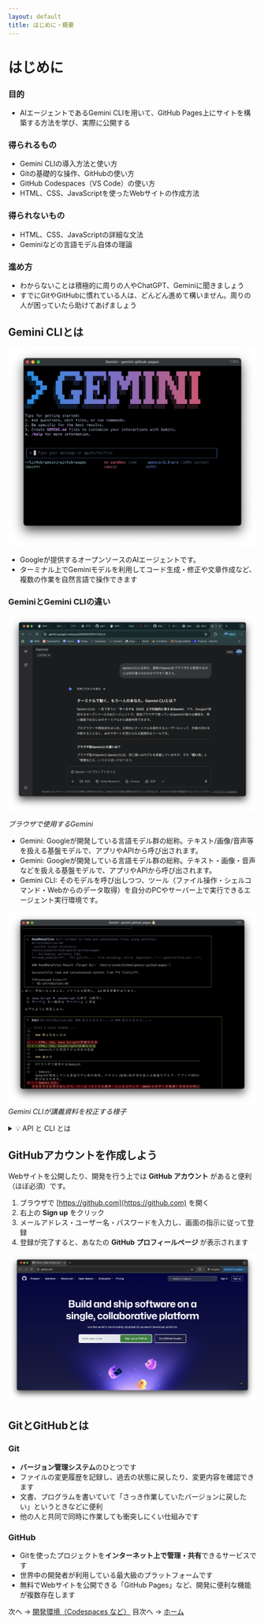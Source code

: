 ```yaml
---
layout: default
title: はじめに・概要
---
```


# はじめに

### 目的

- AIエージェントであるGemini CLIを用いて、GitHub Pages上にサイトを構築する方法を学び、実際に公開する

### 得られるもの

- Gemini CLIの導入方法と使い方
- Gitの基礎的な操作、GitHubの使い方
- GitHub Codespaces（VS Code）の使い方
- HTML、CSS、JavaScriptを使ったWebサイトの作成方法

### 得られないもの

- HTML、CSS、JavaScriptの詳細な文法
- Geminiなどの言語モデル自体の理論

### 進め方

- わからないことは積極的に周りの人やChatGPT、Geminiに聞きましょう
- すでにGitやGitHubに慣れている人は、どんどん進めて構いません。周りの人が困っていたら助けてあげましょう

## Gemini CLIとは
![Gemini CLI](./images/gemini-cli.png)
- Googleが提供するオープンソースのAIエージェントです。
- ターミナル上でGeminiモデルを利用してコード生成・修正や文章作成など、複数の作業を自然言語で操作できます

### GeminiとGemini CLIの違い

![Gemini Normal](./images/gemini-normal.png)

*ブラウザで使用するGemini*

- Gemini: Googleが開発している言語モデル群の総称。テキスト/画像/音声等を扱える基盤モデルで、アプリやAPIから呼び出されます。
- Gemini: Googleが開発している言語モデル群の総称。テキスト・画像・音声などを扱える基盤モデルで、アプリやAPIから呼び出されます。
- Gemini CLI: そのモデルを呼び出しつつ、ツール（ファイル操作・シェルコマンド・Webからのデータ取得）を自分のPCやサーバー上で実行できるエージェント実行環境です。

![Gemini CLI Check](./images/gemini-cli-check.png)
*Gemini CLIが講義資料を校正する様子*



<details markdown="1"><summary>💡 API と CLI とは</summary>

### APIとは？
**API（Application Programming Interface）** は、異なるソフトウェア同士が情報をやり取りするための「窓口」のようなものです。

#### プログラミングでの例
- **天気アプリ** → 天気予報 API → **気象データサービス**
- **地図アプリ** → マップ API → **地図データサービス**
- **今回の例** → Gemini API → **Googleの言語モデル**

### ⌨️ CLIとは？
**CLI（Command Line Interface）** は、文字だけでコンピュータを操作する方法です。

#### GUIとCLIの違い
- **GUI（Graphical User Interface）**：マウスでアイコンをクリックして操作
  - 例：フォルダをダブルクリックして開く
- **CLI**：キーボードでコマンド（命令文）を入力して操作
  - 例：`ls`（ファイル一覧を表示）、`cd`（フォルダ移動）

#### CLIの利点
1. **高速操作**：慣れると画面をクリックするより早い
2. **自動化**：同じ作業を繰り返し実行できる
3. **正確性**：間違いなく同じ操作を何度でも実行できる
</details>

## GitHubアカウントを作成しよう

Webサイトを公開したり、開発を行う上では **GitHub アカウント** があると便利（ほぼ必須）です。

1. ブラウザで [https://github.com](https://github.com) を開く  
2. 右上の **Sign up** をクリック  
3. メールアドレス・ユーザー名・パスワードを入力し、画面の指示に従って登録  
4. 登録が完了すると、あなたの **GitHub プロフィールページ** が表示されます

![GitHub](./images/github.png)

## GitとGitHubとは

### Git
- **バージョン管理システム**のひとつです
- ファイルの変更履歴を記録し、過去の状態に戻したり、変更内容を確認できます
- 文書、プログラムを書いていて「さっき作業していたバージョンに戻したい」というときなどに便利
- 他の人と共同で同時に作業しても衝突しにくい仕組みです

### GitHub
- Gitを使ったプロジェクトを**インターネット上で管理・共有**できるサービスです
- 世界中の開発者が利用している最大級のプラットフォームです
- 無料でWebサイトを公開できる「GitHub Pages」など、開発に便利な機能が複数存在します

次へ → [開発環境（Codespaces など）](./02-environment.md)
目次へ → [ホーム](./index.md)
